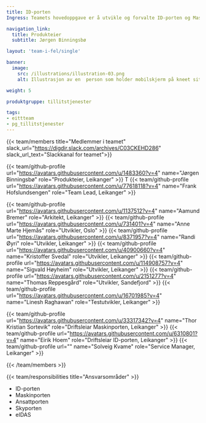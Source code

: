 ```yaml
---
title: ID-porten
Ingress: Teamets hovedoppgave er å utvikle og forvalte ID-porten og Maskinporten.

navigation_link:
  title: Produkteier
  subtitle: Jørgen Binningsbø

layout: 'team-i-fel/single'

banner:
  image:
    src: /illustrations/illustration-03.png
    alt: Illustrasjon av en  person som holder mobilskjerm på kneet sitt

weight: 5

produktgruppe: tillitstjenester

tags:
- eittteam
- pg_tillitstjenester
---
```


{{< team/members title="Medlemmer i teamet" slack_url="https://digdir.slack.com/archives/C03CKEHD286" slack_url_text="Slackkanal for teamet">}}

  {{< team/github-profile url="https://avatars.githubusercontent.com/u/1483360?v=4" name="Jørgen Binningsbø" role="Produkteier,  Leikanger" >}}
T {{< team/github-profile url="https://avatars.githubusercontent.com/u/77618118?v=4" name="Frank Hofslundsengen" role="Team Lead, Leikanger" >}}

  {{< team/github-profile url="https://avatars.githubusercontent.com/u/1137512?v=4" name="Aamund Bremer" role="Arkitekt, Leikanger" >}}
  {{< team/github-profile url="https://avatars.githubusercontent.com/u/731401?v=4" name="Anne Marte Hjemås" role="Utvikler, Oslo" >}}
  {{< team/github-profile url="https://avatars.githubusercontent.com/u/8371957?v=4" name="Randi Øyri" role="Utvikler, Leikanger" >}}
  {{< team/github-profile url="https://avatars.githubusercontent.com/u/40900660?v=4" name="Kristoffer Svedal" role="Utvikler, Leikanger" >}}
  {{< team/github-profile url="https://avatars.githubusercontent.com/u/114908757?v=4" name="Sigvald Høyheim" role="Utvikler, Leikanger" >}}
  {{< team/github-profile url="https://avatars.githubusercontent.com/u/2151277?v=4" name="Thomas Reppesgård" role="Utvikler, Sandefjord" >}}
  {{< team/github-profile url="https://avatars.githubusercontent.com/u/16701985?v=4" name="Linesh Raghawan" role="Testutvikler, Leikanger" >}}

  {{< team/github-profile url="https://avatars.githubusercontent.com/u/33317342?v=4" name="Thor Kristian Sortevik" role="Driftsleiar Maskinporten, Leikanger" >}}
  {{< team/github-profile url="https://avatars.githubusercontent.com/u/6310801?v=4" name="Eirik Hoem" role="Driftsleiar ID-porten, Leikanger" >}}
  {{< team/github-profile url="" name="Solveig Kvame" role="Service Manager, Leikanger" >}}

{{< /team/members >}}

{{< team/responsibilities title="Ansvarsområder" >}}

- ID-porten 
- Maskinporten
- Ansattporten
- Skyporten
- eIDAS
